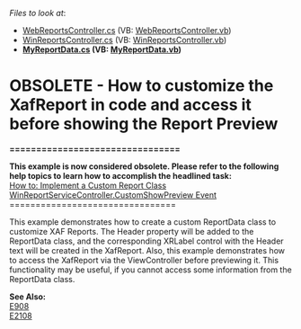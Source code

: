 <!-- default file list -->
*Files to look at*:

* [WebReportsController.cs](./CS/DXExample.Module.Web/WebReportsController.cs) (VB: [WebReportsController.vb](./VB/DXExample.Module.Web/WebReportsController.vb))
* [WinReportsController.cs](./CS/DXExample.Module.Win/WinReportsController.cs) (VB: [WinReportsController.vb](./VB/DXExample.Module.Win/WinReportsController.vb))
* **[MyReportData.cs](./CS/DXExample.Module/MyReportData.cs) (VB: [MyReportData.vb](./VB/DXExample.Module/MyReportData.vb))**
<!-- default file list end -->
# OBSOLETE - How to customize the XafReport in code and access it before showing the Report Preview


<p><strong>================================</strong></p><p><strong>This example is now considered obsolete. Please refer to the following help topics to learn how to accomplish the headlined task:</strong><br />
<a href="http://documentation.devexpress.com/#Xaf/CustomDocument3243"><u>How to: Implement a Custom Report Class</u></a><u><br />
</u><a href="http://documentation.devexpress.com/#Xaf/DevExpressExpressAppReportsWinWinReportServiceController_CustomShowPreviewtopic"><u>WinReportServiceController.CustomShowPreview Event</u></a><br />
================================</p><p>This example demonstrates how to create a custom ReportData class to customize XAF Reports. The Header property will be added to the ReportData class, and the corresponding XRLabel control with the Header text will be created in the XafReport. Also, this example demonstrates how to access the XafReport via the ViewController before previewing it. This functionality may be useful, if you cannot access some information from the ReportData class.</p><p><strong>See Also:</strong><br />
<a href="https://www.devexpress.com/Support/Center/p/E908">E908</a><br />
<a href="https://www.devexpress.com/Support/Center/p/E2108">E2108</a></p>

<br/>


